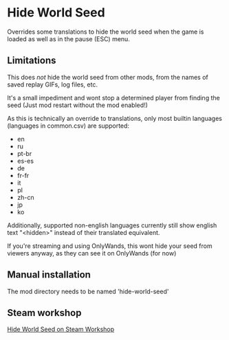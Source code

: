 # Hide World Seed

Overrides some translations to hide the world seed when the game is loaded as well as in the pause (ESC) menu.

## Limitations

This does *not* hide the world seed from other mods, from the names of saved replay GIFs, log files, etc.

It's a small impediment and wont stop a determined player from finding the seed (Just mod restart without the mod enabled!)

As this is technically an override to translations, only most builtin languages (languages in common.csv) are supported:
- en
- ru
- pt-br
- es-es
- de
- fr-fr
- it
- pl
- zh-cn
- jp
- ko

Additionally, supported non-english languages currently still show english text "\<hidden\>" instead of their translated equivalent.

If you're streaming and using OnlyWands, this wont hide your seed from viewers anyway, as they can see it on OnlyWands (for now)

## Manual installation
The mod directory needs to be named 'hide-world-seed'

## Steam workshop
[Hide World Seed on Steam Workshop](https://steamcommunity.com/sharedfiles/filedetails/?id=3440986180)
